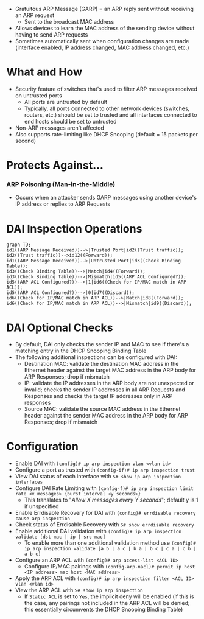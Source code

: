 - Gratuitous ARP Message (GARP) = an ARP reply sent without receiving an ARP request
	- Sent to the broadcast MAC address
- Allows devices to learn the MAC address of the sending device without having to send ARP requests
- Sometimes automatically sent when configuration changes are made (interface enabled, IP address changed, MAC address changed, etc.)
# What and How
- Security feature of switches that's used to filter ARP messages received on untrusted ports
	- All ports are untrusted by default
	- Typically, all ports connected to other network devices (switches, routers, etc.) should be set to trusted and all interfaces connected to end hosts should be set to untrusted
- Non-ARP messages aren't affected
- Also supports rate-limiting like DHCP Snooping (default = 15 packets per second)
# Protects Against...
### ARP Poisoning (Man-in-the-Middle)
- Occurs when an attacker sends GARP messages using another device's IP address or replies to ARP Requests
# DAI Inspection Operations
```mermaid
graph TD;
id1((ARP Message Received))-->|Trusted Port|id2((Trust traffic));
id2((Trust traffic))-->id12((Forward));
id1((ARP Message Received))-->|Untrusted Port|id3((Check Binding Table));
id3((Check Binding Table))-->|Match|id4((Forward));
id3((Check Binding Table))-->|Mismatch|id5((ARP ACL Configured?));
id5((ARP ACL Configured?))-->|1|id6((Check for IP/MAC match in ARP ACL));
id5((ARP ACL Configured?))-->|0|id7((Discard));
id6((Check for IP/MAC match in ARP ACL))-->|Match|id8((Forward));
id6((Check for IP/MAC match in ARP ACL))-->|Mismatch|id9((Discard));
```
# DAI Optional Checks
- By default, DAI only checks the sender IP and MAC to see if there's a matching entry in the DHCP Snooping Binding Table
- The following additional inspections can be configured with DAI:
	- Destination MAC: validate the destination MAC address in the Ethernet header against the target MAC address in the ARP body for ARP Responses; drop if mismatch
	- IP: validate the IP addresses in the ARP body are not unexpected or invalid; checks the sender IP addresses in all ARP Requests and Responses and checks the target IP addresses only in ARP responses
	- Source MAC: validate the source MAC address in the Ethernet header against the sender MAC address in the ARP body for ARP Responses; drop if mismatch
# Configuration
- Enable DAI with `(config)# ip arp inspection vlan <vlan id>`
- Configure a port as trusted with `(config-if)# ip arp inspection trust`
- View DAI status of each interface with `S# show ip arp inspection interfaces`
- Configure DAI Rate Limiting with `(config-f)# ip arp inspection limit rate <x messages> {burst interval <y seconds>}`
	- This translates to "*Allow X messages every Y seconds*"; default y is 1 if unspecified
- Enable Errdisable Recovery for DAI with `(config)# errdisable recovery cause arp-inspection`
- Check status of Errdisable Recovery with `S# show errdisable recovery`
- Enable additional DAI validation with `(config)# ip arp inspection validate [dst-mac | ip | src-mac]`
	- To enable more than one additional validation method use `(config)# ip arp inspection validate [a b | a c | b a | b c | c a | c b | a b c]`
- Configure an ARP ACL with `(config)# arp access-list <ACL ID>`
	- Configure IP/MAC pairings with `(config-arp-nacl)# permit ip host <IP address> mac host <MAC address>`
- Apply the ARP ACL with `(config)# ip arp inspection filter <ACL ID> vlan <vlan id>`
- View the ARP ACL with `S# show ip arp inspection`
	- If `Static ACL` is set to `Yes`, the implicit deny will be enabled (if this is the case, any pairings not included in the ARP ACL will be denied; this essentially circumvents the DHCP Snooping Binding Table)

